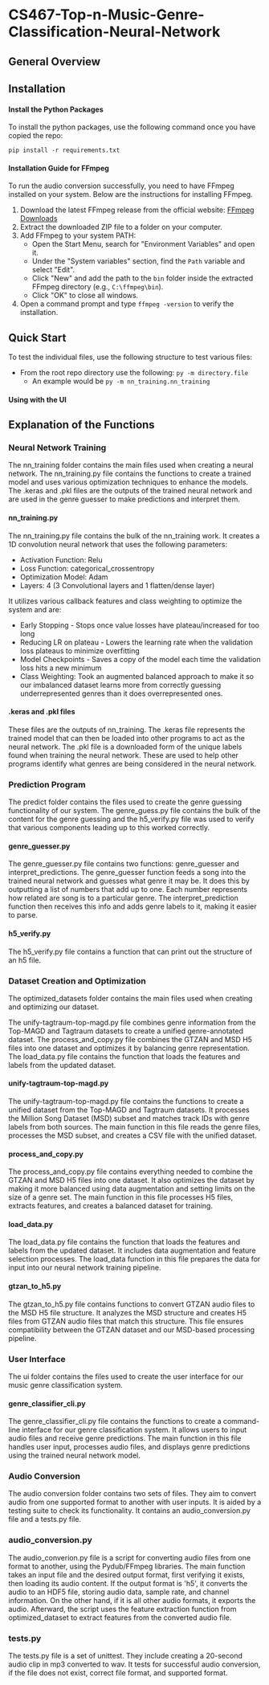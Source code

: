 # CS467-Top-n-Music-Genre-Classification-Neural-Network

## General Overview

## Installation
#### Install the Python Packages
To install the python packages, use the following command once you have copied the repo:
```commandline
pip install -r requirements.txt
```

#### Installation Guide for FFmpeg
To run the audio conversion successfully, you need to have FFmpeg installed on your system. Below are the instructions for installing FFmpeg.

1. Download the latest FFmpeg release from the official website: [FFmpeg Downloads](https://ffmpeg.org/download.html)
2. Extract the downloaded ZIP file to a folder on your computer.
3. Add FFmpeg to your system PATH:
   - Open the Start Menu, search for "Environment Variables" and open it.
   - Under the "System variables" section, find the `Path` variable and select "Edit".
   - Click "New" and add the path to the `bin` folder inside the extracted FFmpeg directory (e.g., `C:\ffmpeg\bin`).
   - Click "OK" to close all windows.
4. Open a command prompt and type `ffmpeg -version` to verify the installation.

## Quick Start
To test the individual files, use the following structure to test various files:

- From the root repo directory use the following:
```py -m directory.file```
  - An example would be ```py -m nn_training.nn_training```


#### Using with the UI

## Explanation of the Functions
### Neural Network Training
The nn_training folder contains the main files used when creating a neural network.
The nn_training.py file contains the functions to create a trained model and uses various
optimization techniques to enhance the models. The .keras and .pkl files are the outputs
of the trained neural network and are used in the genre guesser to make predictions and
interpret them. 
#### nn_training.py
The nn_training.py file contains the bulk of the nn_training work. It creates a 1D
convolution neural network that uses the following parameters:
- Activation Function: Relu
- Loss Function: categorical_crossentropy
- Optimization Model: Adam
- Layers: 4 (3 Convolutional layers and 1 flatten/dense layer)

It utilizes various callback features and class weighting to optimize the system and 
are: 
- Early Stopping - Stops once value losses have plateau/increased for too long
- Reducing LR on plateau - Lowers the learning rate when the validation loss plateaus to minimize overfitting
- Model Checkpoints - Saves a copy of the model each time the validation loss hits a new minimum
- Class Weighting: Took an augmented balanced approach to make it so our imbalanced dataset learns more from correctly
    guessing underrepresented genres than it does overrepresented ones.
#### .keras and .pkl files
These files are the outputs of nn_training. The .keras file represents the trained model 
that can then be loaded into other programs to act as the neural network. The .pkl 
file is a downloaded form of the unique labels found when training the neural network. 
These are used to help other programs identify what genres are being considered in the 
neural network.

### Prediction Program
The predict folder contains the files used to create the genre guessing functionality of
our system. The genre_guess.py file contains the bulk of the content for the genre guessing and
the h5_verify.py file was used to verify that various components leading up to this worked correctly.
#### genre_guesser.py
The genre_guesser.py file contains two functions: genre_guesser and interpret_predictions.
The genre_guesser function feeds a song into the trained neural network and guesses what genre it may be.
It does this by outputting a list of numbers that add up to one. Each number represents how related are song is
to a particular genre. The interpret_prediction function then receives this info and adds genre labels to it, making
it easier to parse.
#### h5_verify.py
The h5_verify.py file contains a function that can print out the structure of an h5 file.

### Dataset Creation and Optimization
The optimized_datasets folder contains the main files used when creating and optimizing our dataset.

The unify-tagtraum-top-magd.py file combines genre information from the Top-MAGD and Tagtraum datasets to create a unified genre-annotated dataset. The process_and_copy.py file combines the GTZAN and MSD H5 files into one dataset and optimizes it by balancing genre representation. The load_data.py file contains the function that loads the features and labels from the updated dataset.

#### unify-tagtraum-top-magd.py
The unify-tagtraum-top-magd.py file contains the functions to create a unified dataset from the Top-MAGD and Tagtraum datasets. It processes the Million Song Dataset (MSD) subset and matches track IDs with genre labels from both sources. The main function in this file reads the genre files, processes the MSD subset, and creates a CSV file with the unified dataset.

#### process_and_copy.py
The process_and_copy.py file contains everything needed to combine the GTZAN and MSD H5 files into one dataset. It also optimizes the dataset by making it more balanced using data augmentation and setting limits on the size of a genre set. The main function in this file processes H5 files, extracts features, and creates a balanced dataset for training.

#### load_data.py
The load_data.py file contains the function that loads the features and labels from the updated dataset. It includes data augmentation and feature selection processes. The load_data function in this file prepares the data for input into our neural network training pipeline.

#### gtzan_to_h5.py
The gtzan_to_h5.py file contains functions to convert GTZAN audio files to the MSD H5 file structure. It analyzes the MSD structure and creates H5 files from GTZAN audio files that match this structure. This file ensures compatibility between the GTZAN dataset and our MSD-based processing pipeline.

### User Interface
The ui folder contains the files used to create the user interface for our music genre classification system.

#### genre_classifier_cli.py
The genre_classifier_cli.py file contains the functions to create a command-line interface for our genre classification system. It allows users to input audio files and receive genre predictions. The main function in this file handles user input, processes audio files, and displays genre predictions using the trained neural network model.

### Audio Conversion
The audio conversion folder contains two sets of files. They aim to convert audio from one supported format to another with user inputs. It is aided by a testing suite to check its functionality. It contains an audio_conversion.py file and a tests.py file.

### audio_conversion.py
The audio_converion.py file is a script for converting audio files from one format to another, using the Pydub/FFmpeg libraries. The main function takes an input file and the desired output format, first verifying it exists, then loading its audio content. If the output format is 'h5', it converts the audio to an HDF5 file, storing audio data, sample rate, and channel information. On the other hand, if it is all other audio formats, it exports the audio. Afterward, the script uses the feature extraction function from optimized_dataset to extract features from the converted audio file.

### tests.py
The tests.py file is a set of unittest. They include creating a 20-second audio clip in mp3 converted to wav. It tests for successful audio conversion, if the file does not exist, correct file format, and supported format.
